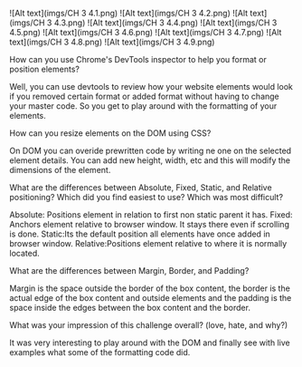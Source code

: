 ![Alt text](imgs/CH 3 4.1.png)
![Alt text](imgs/CH 3 4.2.png)
![Alt text](imgs/CH 3 4.3.png)
![Alt text](imgs/CH 3 4.4.png)
![Alt text](imgs/CH 3 4.5.png)
![Alt text](imgs/CH 3 4.6.png)
![Alt text](imgs/CH 3 4.7.png)
![Alt text](imgs/CH 3 4.8.png)
![Alt text](imgs/CH 3 4.9.png)

How can you use Chrome's DevTools inspector to help you format or position elements?

Well, you can use devtools to review how your website elements would look if you removed certain format or added format without having to change your master code. So you get to play around with the formatting of your elements.

How can you resize elements on the DOM using CSS?

On DOM you can overide prewritten code by writing ne one on the selected element details. You can add new height, width, etc and this will modify the dimensions of the element.

What are the differences between Absolute, Fixed, Static, and Relative positioning? Which did you find easiest to use? Which was most difficult?

Absolute: Positions element in relation to first non static parent it has.
Fixed: Anchors element relative to browser window. It stays there even if scrolling is done.
Static:Its the default position all elements have once added in browser window.
Relative:Positions element relative to where it is normally located.

What are the differences between Margin, Border, and Padding?

Margin is the space outside the border of the box content, the border is the actual edge of the box content and outside elements and the padding is the space inside the edges between the box content and the border.


What was your impression of this challenge overall? (love, hate, and why?)

It was very interesting to play around with the DOM and finally see with live examples what some of the formatting code did.




